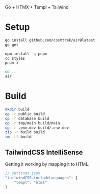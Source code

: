 Go + HTMX + Templ + Tailwind

# Setup
```sh
go install github.com/cosmtrek/air@latest
go get

npm install -g pnpm
cd styles
pnpm i

cd ..
air
```

# Build
```sh
mkdir build
cp -r public build
cp -r database build
cp -r tmp/main build/main
cp -r .env.dev build/.env.dev
zip -r build build
rm -rf build
```

## TailwindCSS IntelliSense
Getting it working by mapping it to HTML.
```js
// settings.json
"tailwindCSS.includeLanguages": {
    "templ": "html"
}
```